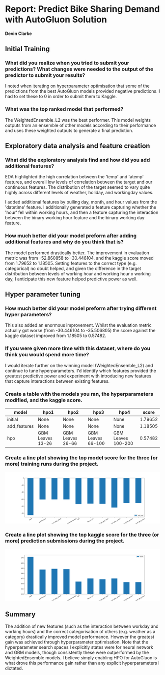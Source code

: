 # Report: Predict Bike Sharing Demand with AutoGluon Solution
#### Devin Clarke

## Initial Training
### What did you realize when you tried to submit your predictions? What changes were needed to the output of the predictor to submit your results?
I noted when iterating on hyperparameter optimisation that some of the predictions from the best AutoGluon models provided negative predictions. I had to set these to 0 in order to submit them to Kaggle.

### What was the top ranked model that performed?
The WeightedEnsemble_L2 was the best performer. This model weights outputs from an ensemble of other models according to their performance and uses these weighted outputs to generate a final prediction.

## Exploratory data analysis and feature creation
### What did the exploratory analysis find and how did you add additional features?
EDA highlighted the high correlation between the 'temp' and 'atemp' features, and overall low levels of correlation between the target and our continuous features. The distribution of the target seemed to vary quite highly across different levels of weather, holiday, and workingday values.

I added additional features by pulling day, month, and hour values from the 'datetime' feature. I additionally generated a feature capturing whether the 'hour' fell within working hours, and then a feature capturing the interaction between the binary working hour feature and the binary working day feature.

### How much better did your model preform after adding additional features and why do you think that is?
The model performed drastically better. The improvement in evaluation metric was from -52.860858 to -30.446104, and the kaggle score moved from 1.79652 to 1.18505. Setting features to the correct type (e.g. categorical) no doubt helped, and given the difference in the target distribution between levels of working hour and working hour x working day, I anticipate this new feature helped predictive power as well.

## Hyper parameter tuning
### How much better did your model preform after trying different hyper parameters?
This also added an enormous improvement. Whilst the evaluation metric actually got worse (from -30.446104 to -35.506805) the score against the kaggle dataset improved from 1.18505 to 0.57482.

### If you were given more time with this dataset, where do you think you would spend more time?
I would iterate further on the winning model (WeightedEnsemble_L2) and continue to tune hyperparameters. I'd identify which features provided the greatest predictive power and experiment with introducing new features that capture interactions between existing features.

### Create a table with the models you ran, the hyperparameters modified, and the kaggle score.

|model|hpo1|hpo2|hpo3|hpo4|score|
|---|---|---|---|---|---|
|initial|None|None|None|None|1.79652|
|add_features|None|None|None|None|1.18505|
|hpo|GBM Leaves 13-26|GBM Leaves 26-66|GBM Leaves 66-100|GBM Leaves 100-200|0.57482|


### Create a line plot showing the top model score for the three (or more) training runs during the project.

![model_train_score.png](model_train_score.png)

### Create a line plot showing the top kaggle score for the three (or more) prediction submissions during the project.

![model_test_score.png](model_test_score.png)

## Summary

The addition of new features (such as the interaction between workday and working hours) and the correct categorisation of others (e.g. weather as a category) drastically improved model performance. However the greatest gain was achieved through hyperparameter optimisation. Note that the hyperparameter search spaces I explicitly states were for neural network and GBM models, though consistently these were outperformed by the WeightedEnsemble models. I believe simply enabling HPO for AutoGluon is what drove this performance gain rather than any explicit hyperparameters I dictated.
